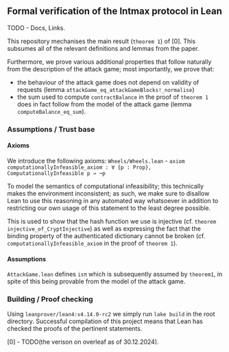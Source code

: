 ## Formal verification of the Intmax protocol in Lean

TODO - Docs, Links.

This repository mechanises the main result (`theorem 1`) of [0].
This subsumes all of the relevant definitions and lemmas from the paper.

Furthermore, we prove various additional properties that follow naturally from the description of the attack game;
most importantly, we prove that:
* the behaviour of the attack game does not depend on validity of requests (lemma `attackGame_eq_attackGameBlocks!_normalise`)
* the sum used to compute `contractBalance` in the proof of `theorem 1` does in fact follow from the model of the attack game (lemma `computeBalance_eq_sum`).

### Assumptions / Trust base

#### Axioms

We introduce the following axioms:
`Wheels/Wheels.lean` - `axiom computationallyInfeasible_axiom : ∀ {p : Prop}, ComputationallyInfeasible p → ¬p`

To model the semantics of computational infeasibility; this technically makes the environment inconsistent;
as such, we make sure to disallow Lean to use this reasoning in any automated way whatsoever in addition
to restricting our own usage of this statement to the least degree possible.

This is used to show that the hash function we use is injective (cf. `theorem injective_of_CryptInjective`) as well as
expressing the fact that the binding property of the authenticated dictionary cannot be broken (cf. `computationallyInfeasible_axiom` in the proof of `theorem 1`).

#### Assumptions

`AttackGame.lean` defines `isπ` which is subsequently assumed by `theorem1`, in spite of this being provable from the model
of the attack game.

### Building / Proof checking

Using `leanprover/lean4:v4.14.0-rc2` we simply run `lake build` in the root directory.
Successful compilation of this project means that Lean has checked the proofs of the pertinent statements.

[0] - TODO(the verison on overleaf as of 30.12.2024).
